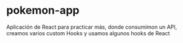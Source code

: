 # pokemon-app
 Aplicación de React para practicar más, donde consumimon un API, creamos varios custom Hooks y usamos algunos hooks de React
